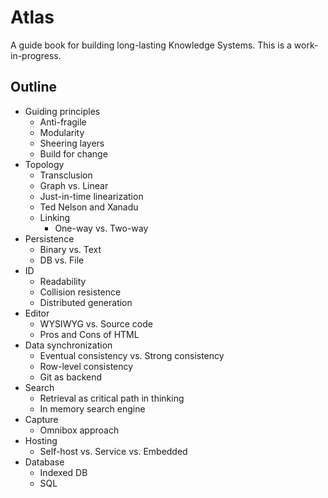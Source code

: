 # Atlas

A guide book for building long-lasting Knowledge Systems. This is a work-in-progress.

## Outline

- Guiding principles
  - Anti-fragile
  - Modularity
  - Sheering layers
  - Build for change
- Topology
  - Transclusion
  - Graph vs. Linear
  - Just-in-time linearization
  - Ted Nelson and Xanadu
  - Linking
    - One-way vs. Two-way
- Persistence
  - Binary vs. Text
  - DB vs. File
- ID
  - Readability
  - Collision resistence
  - Distributed generation
- Editor
  - WYSIWYG vs. Source code
  - Pros and Cons of HTML
- Data synchronization
  - Eventual consistency vs. Strong consistency
  - Row-level consistency
  - Git as backend
- Search
  - Retrieval as critical path in thinking
  - In memory search engine
- Capture
  - Omnibox approach
- Hosting
    - Self-host vs. Service vs. Embedded
- Database
  - Indexed DB
  - SQL